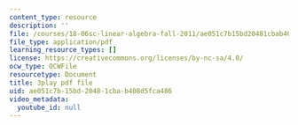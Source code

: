 ```yaml
---
content_type: resource
description: ''
file: /courses/18-06sc-linear-algebra-fall-2011/ae051c7b15bd20481cbab408d5fca486_l88D4r74gtM.pdf
file_type: application/pdf
learning_resource_types: []
license: https://creativecommons.org/licenses/by-nc-sa/4.0/
ocw_type: OCWFile
resourcetype: Document
title: 3play pdf file
uid: ae051c7b-15bd-2048-1cba-b408d5fca486
video_metadata:
  youtube_id: null
---
```

